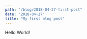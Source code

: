 ```yaml
---
path: "/blog/2018-04-27-first-post"
date: "2018-04-27"
title: "My first blog post"
---
```


Hello World!